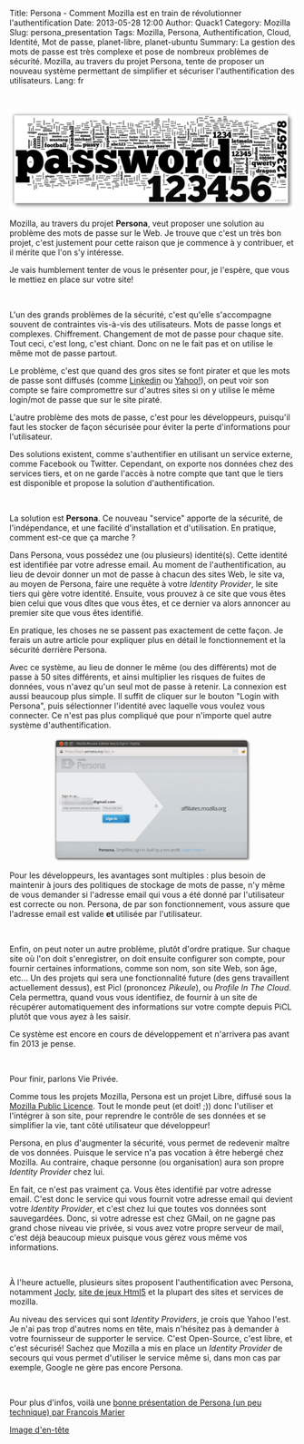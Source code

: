 Title: Persona - Comment Mozilla est en train de révolutionner l'authentification
Date: 2013-05-28 12:00
Author: Quack1
Category: Mozilla
Slug: persona_presentation
Tags: Mozilla, Persona, Authentification, Cloud, Identité, Mot de passe, planet-libre, planet-ubuntu
Summary: La gestion des mots de passe est très complexe et pose de nombreux problèmes de sécurité. Mozilla, au travers du projet Persona, tente de proposer un nouveau système permettant de simplifier et sécuriser l'authentification des utilisateurs.
Lang: fr

&nbsp;
<div align=center><img src="upload/top_worst_password.png" align=center /></div>

Mozilla, au travers du projet **Persona**, veut proposer une solution au problème des mots de passe sur le Web. Je trouve que c'est un très bon projet, c'est justement pour cette raison que je commence à y contribuer, et il mérite que l'on s'y intéresse.

Je vais humblement tenter de vous le présenter pour, je l'espère, que vous le mettiez en place sur votre site!

&nbsp;

L'un des grands problèmes de la sécurité, c'est qu'elle s'accompagne souvent de contraintes vis-à-vis des utilisateurs. Mots de passe longs et complexes. Chiffrement. Changement de mot de passe pour chaque site. Tout ceci, c'est long, c'est chiant. Donc on ne le fait pas et on utilise le même mot de passe partout.

Le problème, c'est que quand des gros sites se font pirater et que les mots de passe sont diffusés (comme [Linkedin](http://www.pcinpact.com/news/71501-linkedin-fuite-mots-de-passe-blocage-comptes.htm "PCInpact - Linkedin Leak") ou [Yahoo!](http://www.zdnet.fr/actualites/piratage-de-mots-de-passe-yahoo-ce-qu-il-faut-savoir-39774139.htm "ZDNet - Yahoo! Leak")), on peut voir son compte se faire compromettre sur d'autres sites si on y utilise le même login/mot de passe que sur le site piraté.

L'autre problème des mots de passe, c'est pour les développeurs, puisqu'il faut les stocker de façon sécurisée pour éviter la perte d'informations pour l'utilisateur.

Des solutions existent, comme s'authentifier en utilisant un service externe, comme Facebook ou Twitter. Cependant, on exporte nos données chez des services tiers, et on ne garde l'accès à notre compte que tant que le tiers est disponible et propose la solution d'authentification.

&nbsp;

La solution est **Persona**. Ce nouveau "service" apporte de la sécurité, de l'indépendance, et une facilité d'installation et d'utilisation. En pratique, comment est-ce que ça marche ?

Dans Persona, vous possédez une (ou plusieurs) identité(s). Cette identité est identifiée par votre adresse email. Au moment de l'authentification, au lieu de devoir donner un mot de passe à chacun des sites Web, le site va, au moyen de Persona, faire une requête à votre _Identity Provider_, le site tiers qui gère votre identité. Ensuite, vous prouvez à ce site que vous êtes bien celui que vous dîtes que vous êtes, et ce dernier va alors annoncer au premier site que vous êtes identifié. 

En pratique, les choses ne se passent pas exactement de cette façon. Je ferais un autre article pour expliquer plus en détail le fonctionnement et la sécurité derrière Persona.

Avec ce système, au lieu de donner le même (ou des différents) mot de passe à 50 sites différents, et ainsi multiplier les risques de fuites de données, vous n'avez qu'un seul mot de passe à retenir. La connexion est aussi beaucoup plus simple. Il suffit de cliquer sur le bouton "Login with Persona", puis sélectionner l'identité avec laquelle vous voulez vous connecter. Ce n'est pas plus compliqué que pour n'importe quel autre système d'authentification.

<p><div align=center><a href="upload/persona_signin.png"><img src="upload/persona_signin.png" align="center" width="350"/></a></div></p>

Pour les développeurs, les avantages sont multiples : plus besoin de maintenir à jours des politiques de stockage de mots de passe, n'y même de vous demander si l'adresse email qui vous a été donné par l'utilisateur est correcte ou non. Persona, de par son fonctionnement, vous assure que l'adresse email est valide **et** utilisée par l'utilisateur.

&nbsp;

Enfin, on peut noter un autre problème, plutôt d'ordre pratique. Sur chaque site où l'on doit s'enregistrer, on doit ensuite configurer son compte, pour fournir certaines informations, comme son nom, son site Web, son âge, etc... Un des projets qui sera une fonctionnalité future (des gens travaillent actuellement dessus), est Picl (prononcez _Pikeule_), ou _Profile In The Cloud_. Cela permettra, quand vous vous identifiez, de fournir à un site de récupérer automatiquement des informations sur votre compte depuis PiCL plutôt que vous ayez à les saisir.

Ce système est encore en cours de développement et n'arrivera pas avant fin 2013 je pense.

&nbsp;

Pour finir, parlons Vie Privée.

Comme tous les projets Mozilla, Persona est un projet Libre, diffusé sous la [Mozilla Public Licence](https://www.mozilla.org/MPL/ "Mozilla MPL"). Tout le monde peut (et doit! ;)) donc l'utiliser et l'intégrer à son site, pour reprendre le contrôle de ses données et se simplifier la vie, tant côté utilisateur que développeur!

Persona, en plus d'augmenter la sécurité, vous permet de redevenir maître de vos données. Puisque le service n'a pas vocation à être hebergé chez Mozilla. Au contraire, chaque personne (ou organisation) aura son propre _Identity Provider_ chez lui. 

En fait, ce n'est pas vraiment ça. Vous êtes identifié par votre adresse email. C'est donc le service qui vous fournit votre adresse email qui devient votre _Identity Provider_, et c'est chez lui que toutes vos données sont sauvegardées. Donc, si votre adresse est chez GMail, on ne gagne pas grand chose niveau vie privée, si vous avez votre propre serveur de mail, c'est déjà beaucoup mieux puisque vous gérez vous même vos informations.

&nbsp;

À l'heure actuelle, plusieurs sites proposent l'authentification avec Persona, notamment [Jocly](http://www.jocly.com/ "Jocly Home Page"), [site de jeux Html5](|filename|/jocly.md) et la plupart des sites et services de mozilla. 

Au niveau des services qui sont _Identity Providers_, je crois que Yahoo l'est. Je n'ai pas trop d'autres noms en tête, mais n'hésitez pas à demander à votre fournisseur de supporter le service. C'est Open-Source, c'est libre, et c'est sécurisé! Sachez que Mozilla a mis en place un _Identity Provider_ de secours qui vous permet d'utiliser le service même si, dans mon cas par exemple, Google ne gère pas encore Persona.

&nbsp;

Pour plus d'infos, voilà une [bonne présentation de Persona (un peu technique) par Francois Marier](http://www.slideshare.net/fmarier/html5mtl-persona "Slideshare - François Marier : Un Système Ouvert Et Fédéré Pour L'Authentification Des Utilisateurs")

[Image d'en-tête](http://xato.net/passwords/more-top-worst-passwords/ "Top Worst Passwords")